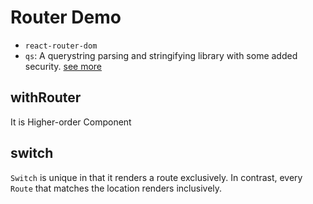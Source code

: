 # Router Demo
- `react-router-dom`
- `qs`: A querystring parsing and stringifying library with some added security. [see more](https://www.npmjs.com/package/qs)

## withRouter
It is Higher-order Component

## switch
`Switch` is unique in that it renders a route exclusively. In contrast, every `Route` that matches the location renders inclusively. 
